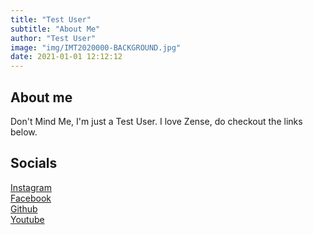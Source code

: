 ```yaml
---
title: "Test User"
subtitle: "About Me"
author: "Test User"
image: "img/IMT2020000-BACKGROUND.jpg"
date: 2021-01-01 12:12:12
---
```


## About me

Don't Mind Me, I'm just a Test User. I love Zense, do checkout the links below.

## Socials

[Instagram](https://www.instagram.com/official_hasanmomin/)<br/>
[Facebook](https://www.facebook.com/hasan.abbas.77715)<br/>
[Github](https://github.com/Hasanabbas-Momin)<br/>
[Youtube](https://www.youtube.com/channel/UCdZVtZFWaayIq-r2kcXZLyA)
